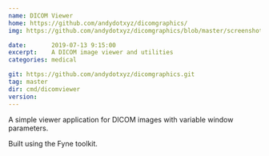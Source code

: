 ```yaml
---
name: DICOM Viewer
home: https://github.com/andydotxyz/dicomgraphics/
img: https://github.com/andydotxyz/dicomgraphics/blob/master/screenshot.png?raw=true

date:       2019-07-13 9:15:00
excerpt:    A DICOM image viewer and utilities
categories: medical

git: https://github.com/andydotxyz/dicomgraphics.git
tag: master
dir: cmd/dicomviewer
version: 
---
```


A simple viewer application for DICOM images with variable window parameters.

Built using the Fyne toolkit.

